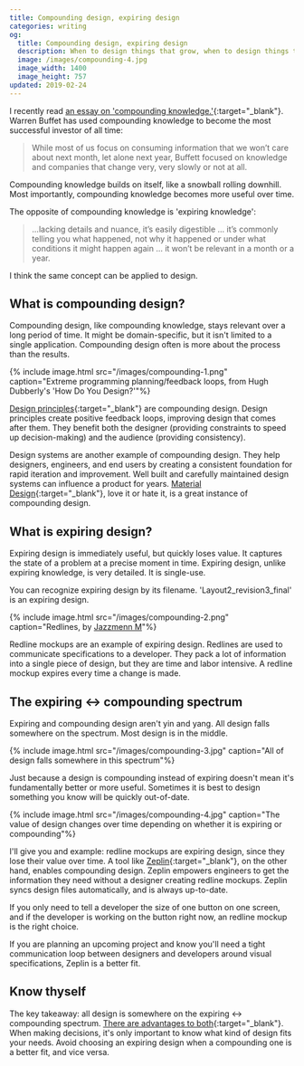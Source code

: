 ```yaml
---
title: Compounding design, expiring design
categories: writing
og:
  title: Compounding design, expiring design
  description: When to design things that grow, when to design things that die
  image: /images/compounding-4.jpg
  image_width: 1400
  image_height: 757
updated: 2019-02-24
---
```


I recently read [an essay on 'compounding knowledge.'](https://fs.blog/2019/02/compounding-knowledge/){:target="_blank"}. Warren Buffet has used compounding knowledge to become the most successful investor of all time:

> While most of us focus on consuming information that we won’t care about next month, let alone next year, Buffett focused on knowledge and companies that change very, very slowly or not at all. 

Compounding knowledge builds on itself, like a snowball rolling downhill. Most importantly, compounding knowledge becomes more useful over time.

The opposite of compounding knowledge is 'expiring knowledge':

>  ...lacking details and nuance, it’s easily digestible ... it’s commonly telling you what happened, not why it happened or under what conditions it might happen again ... it won’t be relevant in a month or a year.

I think the same concept can be applied to design.

## What is compounding design?

Compounding design, like compounding knowledge, stays relevant over a long period of time. It might be domain-specific, but it isn't limited to a single application. Compounding design often is more about the process than the results.

{% include image.html src="/images/compounding-1.png" caption="Extreme programming planning/feedback loops, from Hugh Dubberly's 'How Do You Design?'"%}

[Design principles](/writing/principles){:target="_blank"} are compounding design. Design principles create positive feedback loops, improving design that comes after them. They benefit both the designer (providing constraints to speed up decision-making) and the audience (providing consistency).

Design systems are another example of compounding design. They help designers, engineers, and end users by creating a consistent foundation for rapid iteration and improvement. Well built and carefully maintained design systems can influence a product for years. [Material Design](https://material.io/){:target="_blank"}, love it or hate it, is a great instance of compounding design.

## What is expiring design?

Expiring design is immediately useful, but quickly loses value. It captures the state of a problem at a precise moment in time. Expiring design, unlike expiring knowledge, is very detailed. It is single-use.

You can recognize expiring design by its filename. 'Layout2_revision3_final' is an expiring design.

{% include image.html src="/images/compounding-2.png" caption="Redlines, by <a href='https://www.behance.net/gallery/53174717/UX-Redline-website-compenents' target='_blank' rel='noopener'>Jazzmenn M</a>"%}

Redline mockups are an example of expiring design. Redlines are used to communicate specifications to a developer. They pack a lot of information into a single piece of design, but they are time and labor intensive. A redline mockup expires every time a change is made.

## The expiring ↔ compounding spectrum

Expiring and compounding design aren't yin and yang. All design falls somewhere on the spectrum. Most design is in the middle.

{% include image.html src="/images/compounding-3.jpg" caption="All of design falls somewhere in this spectrum"%}

Just because a design is compounding instead of expiring doesn't mean it's fundamentally better or more useful. Sometimes it is best to design something you know will be quickly out-of-date.

{% include image.html src="/images/compounding-4.jpg" caption="The value of design changes over time depending on whether it is expiring or compounding"%}

I'll give you and example: redline mockups are expiring design, since they lose their value over time. A tool like [Zeplin](https://zeplin.io/){:target="_blank"}, on the other hand, enables compounding design. Zeplin empowers engineers to get the information they need without a designer creating redline mockups. Zeplin syncs design files automatically, and is always up-to-date.

If you only need to tell a developer the size of one button on one screen, and if the developer is working on the button right now, an redline mockup is the right choice.

If you are planning an upcoming project and know you'll need a tight communication loop between designers and developers around visual specifications, Zeplin is a better fit.

## Know thyself

The key takeaway: all design is somewhere on the expiring ↔ compounding spectrum. [There are advantages to both](https://www.youtube.com/watch?v=nRSYU4YSISA){:target="_blank"}. When making decisions, it's only important to know what kind of design fits your needs. Avoid choosing an expiring design when a compounding one is a better fit, and vice versa.